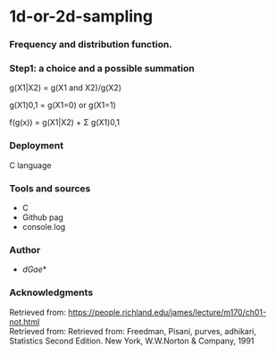 # 1d-or-2d-sampling
### Frequency and distribution function.

### Step1: a choice and a possible summation 
g(X1|X2) = g(X1 and X2)/g(X2) 

g(X1)0,1 = g(X1=0) or g(X1=1)

f(g(x)) = g(X1|X2) + Σ g(X1)0,1

### Deployment 
C language 

### Tools and sources
* C
* Github pag
* console.log

### Author
* *dGae**

### Acknowledgments
Retrieved from: https://people.richland.edu/james/lecture/m170/ch01-not.html <br>
Retrieved from: Retrieved from: Freedman, Pisani, purves, adhikari, Statistics Second Edition. New York, W.W.Norton & Company, 1991



